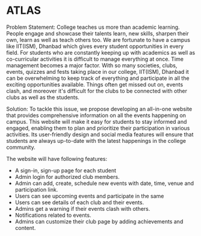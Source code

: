 # ATLAS

Problem Statement:
College teaches us more than academic learning. People engage and showcase their talents learn, new skills, sharpen their own, learn as well as teach others too. We are fortunate to have a campus like IIT(ISM), Dhanbad which gives every student opportunities in every field.
For students who are constantly keeping up with academics as well as co-curricular activities it is difficult to manage everything at once. Time management becomes a major factor.
With so many societies, clubs, events, quizzes and fests taking place in our college, IIT(ISM), Dhanbad it can be overwhelming to keep track of everything and participate in all the exciting opportunities available. Things often get missed out on, events clash, and moreover it's difficult for the clubs to be connected with other clubs as well as the students.


Solution:
To tackle this issue, we propose developing an all-in-one website that provides comprehensive information on all the events happening on campus. This website will make it easy for students to stay informed and engaged, enabling them to plan and prioritize their participation in various activities. Its user-friendly design and social media features will ensure that students are always up-to-date with the latest happenings in the college community.

The website will have following features:
- A sign-in, sign-up page for each student 
- Admin login for authorized club members.
- Admin can add, create, schedule new events with date, time, venue and participation link.
- Users can see upcoming events and participate in the same 
- Users can see details of each club and their events.
- Admins get a warning if their events clash with others.
- Notifications related to events.
- Admins can customize their club page by adding achievements and content.

